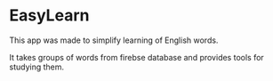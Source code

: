 # EasyLearn
This app was made to simplify learning of English words. 

It takes groups of words from firebse database and provides tools for studying them. 
